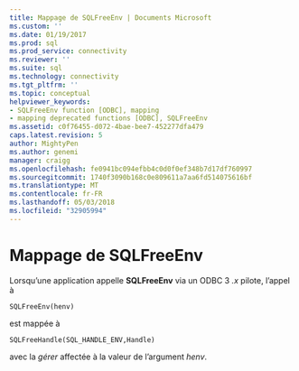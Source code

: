 ```yaml
---
title: Mappage de SQLFreeEnv | Documents Microsoft
ms.custom: ''
ms.date: 01/19/2017
ms.prod: sql
ms.prod_service: connectivity
ms.reviewer: ''
ms.suite: sql
ms.technology: connectivity
ms.tgt_pltfrm: ''
ms.topic: conceptual
helpviewer_keywords:
- SQLFreeEnv function [ODBC], mapping
- mapping deprecated functions [ODBC], SQLFreeEnv
ms.assetid: c0f76455-d072-4bae-bee7-452277dfa479
caps.latest.revision: 5
author: MightyPen
ms.author: genemi
manager: craigg
ms.openlocfilehash: fe0941bc094efbb4c0d0f0ef348b7d17df760997
ms.sourcegitcommit: 1740f3090b168c0e809611a7aa6fd514075616bf
ms.translationtype: MT
ms.contentlocale: fr-FR
ms.lasthandoff: 05/03/2018
ms.locfileid: "32905994"
---
```

# <a name="sqlfreeenv-mapping"></a>Mappage de SQLFreeEnv
Lorsqu’une application appelle **SQLFreeEnv** via un ODBC 3 *.x* pilote, l’appel à  
  
```  
SQLFreeEnv(henv)   
```  
  
 est mappée à  
  
```  
SQLFreeHandle(SQL_HANDLE_ENV,Handle)  
```  
  
 avec la *gérer* affectée à la valeur de l’argument *henv*.
